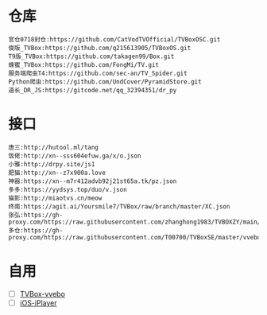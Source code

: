 # 仓库
```
官仓0718封仓:https://github.com/CatVodTVOfficial/TVBoxOSC.git
俊版_TVBox:https://github.com/q215613905/TVBoxOS.git
T9版_TVBox:https://github.com/takagen99/Box.git
蜂蜜_TVBox:https://github.com/FongMi/TV.git
服务端爬虫T4:https://github.com/sec-an/TV_Spider.git
Python爬虫:https://github.com/UndCover/PyramidStore.git
道长_DR_JS:https://gitcode.net/qq_32394351/dr_py
```
# 接口
```
唐三:http://hutool.ml/tang
饭佬:http://xn--sss604efuw.ga/x/o.json
小雅:http://drpy.site/js1
肥猫:http://xn--z7x900a.love
神器:https://xn--m7r412advb92j21st65a.tk/pz.json
多多:https://yydsys.top/duo/v.json
猫影:http://miaotvs.cn/meow
终南:https://agit.ai/Yoursmile7/TVBox/raw/branch/master/XC.json
张弘:https://gh-proxy.com/https://raw.githubusercontent.com/zhanghong1983/TVBOXZY/main/tvbox.json
多仓:https://gh-proxy.com/https://raw.githubusercontent.com/T00700/TVBoxSE/master/vvebo_more.json
```
# 自用
- [ ] [TVBox-vvebo](https://gh-proxy.com/https://raw.githubusercontent.com/T00700/TVBoxSE/master/vvebo.json) 
- [ ] [iOS-iPlayer](https://gh-proxy.com/https://raw.githubusercontent.com/T00700/TVBoxSE/master/iPlayer.json)
